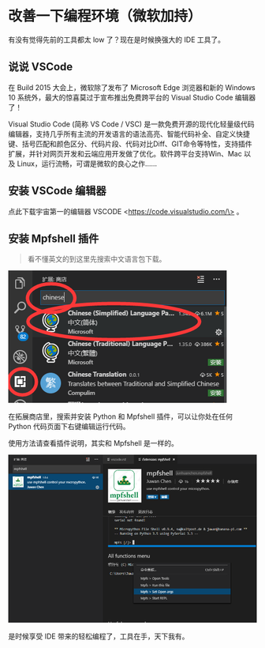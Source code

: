 改善一下编程环境（微软加持）
============================

有没有觉得先前的工具都太 low 了？现在是时候换强大的 IDE 工具了。

说说 VSCode
-----------

在 Build 2015 大会上，微软除了发布了 Microsoft Edge 浏览器和新的 Windows 10 系统外，最大的惊喜莫过于宣布推出免费跨平台的 Visual Studio Code 编辑器了！

Visual Studio Code (简称 VS Code / VSC) 是一款免费开源的现代化轻量级代码编辑器，支持几乎所有主流的开发语言的语法高亮、智能代码补全、自定义快捷键、括号匹配和颜色区分、代码片段、代码对比Diff、GIT命令等特性，支持插件扩展，并针对网页开发和云端应用开发做了优化。软件跨平台支持Win、Mac 以及 Linux，运行流畅，可谓是微软的良心之作......

安装 VSCode 编辑器
------------------

点此下载宇宙第一的编辑器 VSCODE \<https://code.visualstudio.com/\> 。

安装 Mpfshell 插件
------------------

> 看不懂英文的到这里先搜索中文语言包下载。

![image](../../assets/micropython/advanced/vscode.png)

在拓展商店里，搜索并安装 Python 和 Mpfshell 插件，可以让你处在任何 Python 代码页面下右键编辑运行代码。

使用方法请查看插件说明，其实和 Mpfshell 是一样的。

![image](../../assets/micropython/advanced/vsc-mpfshell.png)

是时候享受 IDE 带来的轻松编程了，工具在手，天下我有。
